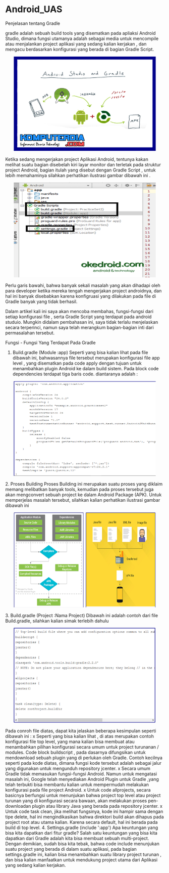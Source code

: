 # Android_UAS

Penjelasan tentang Gradle

gradle adalah sebuah build tools  yang disematkan pada apliaksi Android Studio, dimana fungsi utamanya adalah sebagai media untuk mencompile atau menjalankan project aplikasi yang sedang kalian kerjakan , dan mengacu berdasarkan konfigurasi yang berada di bagian Gradle Script.

<p align= "center">
<img src="https://github.com/AnggaHendrawan/Android_UAS/blob/master/g5.PNG" width="450" height="300" />             
</p>                                                  

Ketika sedang mengerjakan project Aplikasi Android, tentunya kakan melihat suatu bagian disebelah kiri layar monitor dan terletak pada struktur project Android, bagian itulah yang disebut dengan Gradle Script , untuk lebih memahaminya silahkan perhatikan ilustrasi gambar dibawah ini .

<p align= "center">
<img src="https://github.com/AnggaHendrawan/Android_UAS/blob/master/g1.png" width="450" height="300" />             
</p>  
Perlu garis bawahi, bahwa banyak sekali masalah yang akan dihadapi oleh para developer ketika mereka tengah mengerjakan project androidnya, dan hal ini banyak disebabkan karena konfigruasi yang dilakukan pada file di Gradle banyak yang tidak berhasil.  

Dalam artikel kali ini saya akan mencoba membahas, fungsi-fungsi dari setiap konfigurasi file , serta Gradle Script  yang terdapat pada android studuio. Mungkin didalam pembahasan ini, saya tidak terlalu menjelaskan secara terperinci, namun saya telah merangkum bagian-bagian inti dari permasalahan tersebut.

Fungsi - Fungsi Yang Terdapat Pada Gradle

1. Build.gradle (Module :app)
Seperti yang bisa kalian lihat pada file dibawah ini,  bahwasannya file tersebut merupakan konfigurasi file app level , yang disematkan pada code apply dengan tujuan untuk menambahkan plugin Android ke dalam build sistem. Pada block code dependencies terdapat tiga baris code. diantaranya adalah :
<p align= "center">
<img src="https://github.com/AnggaHendrawan/Android_UAS/blob/master/g2.PNG" width="450" height="300" />             
</p>
2. Proses Building
Proses Building ini merupakan suatu proses yang diklaim memang melibatkan banyak tools, kemudian pada proses tersebut juga akan mengconvert sebuah project ke dalam Android Package (APK). Untuk memperjelas masalah tersebut, silahkan kalian perhatikan ilustrasi gambar dibawah ini 
<p align= "center">
<img src="https://github.com/AnggaHendrawan/Android_UAS/blob/master/g3.PNG" width="450" height="300" />             
</p>
3. Build.gradle (Project :Nama Project)
Dibawah ini adalah contoh dari file Build.gradle, silahkan kalian simak terlebih dahulu
<p align= "center">
<img src="https://github.com/AnggaHendrawan/Android_UAS/blob/master/g4.PNG" width="450" height="300" />             
</p>
Pada conroh file diatas, dapat kita jelaskan beberapa kesimpulan seperti dibawah ini :
x Seperti yang bisa kalian lihat , di atas merupakan contoh konfigurasi file top level,  yang mana kalian bisa membuat atau menambahkan pilihan konfigurasi secara umum untuk project turunanan / modules.  Code block buildscript , pada dasarnya difungsikan untuk mendownload sebuah plugin yang di perlukan oleh Gradle. Contoh kecilnya seperti pada kode diatas, dimana fungsi kode tersebut adalah sebagai jalur yang digunakan untuk  mengunduh repository jcenter.
x Secara umum Gradle tidak memasukan fungsi-fungsi Android. Namun untuk mengatasi masalah ini, Google telah menyediakan Android Plugin untuk Gradle ,yang telah terbukti bisa membantu kalian untuk mempermudah melakukan konfigurasi pada file project Android.
x Untuk code allprojects, secara basicnya berfungsi untuk menunjukan bahwa project top level atau project turunan yang di konfigurasi secara bawaan, akan melakukan proses pen-downloadan plugin atau library Java yang berada pada repository jcenter.
x Untuk code task clean, jika melihat fungsinya, kode ini hampir sama dengan tipe delete, hal ini mengindikasikan bahwa direktori build akan dihapus pada project root atau utama kalian. Karena secara default, hal ini berada pada build di top level.
4. Settings.gradle (include ':app')
Apa keuntungan yang bisa kita dapatkan dari fitur gradle? Salah satu keuntungan yang bisa kita dapatkan dari Gradle adalah kita bisa membuat sebuah multi-project. Dengan demikian, sudah bisa kita tebak, bahwa code include menunjukan suatu project yang berada di dalam suatu aplikasi,  pada bagian settings.gradle ini, kalian bisa menambahkan  suatu library project turunan , dan bisa kalian manfaatkan untuk mendukung project utama dari Aplikasi yang sedang kalian kerjakan.
